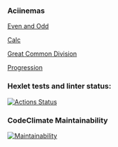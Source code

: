 ### Aciinemas
[Even and Odd](https://asciinema.org/a/uXr9vxPgqvyE3laPgxMEfRbHG)

[Calc](https://asciinema.org/a/MMsqfZOZ3pEWgzkbUTD7vwRC8)

[Great Common Division](https://asciinema.org/a/Rx8clJz7KkqvymlywkBSVhYKF)

[Progression](https://asciinema.org/a/MStGgmS81RRzzcJbE1J1yildX)

### Hexlet tests and linter status:
[![Actions Status](https://github.com/morgreek/frontend-project-44/workflows/hexlet-check/badge.svg)](https://github.com/morgreek/frontend-project-44/actions)

### CodeClimate Maintainability
[![Maintainability](https://api.codeclimate.com/v1/badges/ad4dd6d2239627063cd8/maintainability)](https://codeclimate.com/github/morgreek/frontend-project-44/maintainability)